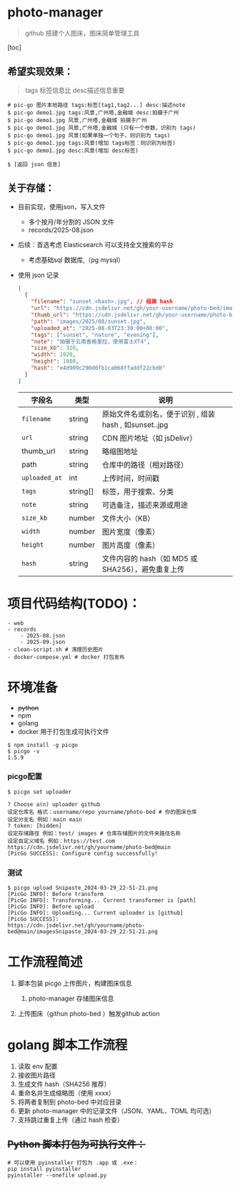 # photo-manager
> github 搭建个人图床，图床简单管理工具

[toc]



## 希望实现效果：

> tags 标签信息比 desc描述信息重要

~~~shell
# pic-go 图片本地路径 tags:标签[tag1,tag2...] desc:描述note  
$ pic-go demo1.jpg tags:风景,广州塔,金融城 desc:拍摄于广州
$ pic-go demo1.jpg 风景,广州塔,金融城 拍摄于广州
$ pic-go demo1.jpg 风景,广州塔,金融城 (只有一个参数，识别为 tags)
$ pic-go demo1.jpg 风景(如果单独一个句子，则识别为 tags)
$ pic-go demo1.jpg tags:风景(增加 tags标签：则识别为标签)
$ pic-go demo1.jpg desc:风景(增加 desc标签)

$ [返回 json 信息]

~~~

## 关于存储：

* 目前实现，使用json，写入文件
  * 多个按月/年分割的 JSON 文件
  * records/2025-08.json
* 后续：首选考虑 Elasticsearch 可以支持全文搜索的平台
  * 考虑基础sql 数据库,（pg mysql）



* 使用 json 记录

  ~~~json
  [
    {
      "filename": "sunset.<hash>.jpg", // 组装 hash 
      "url": "https://cdn.jsdelivr.net/gh/your-username/photo-bed/images/2025/08/sunset.jpg",
      "thumb_url": "https://cdn.jsdelivr.net/gh/your-username/photo-bed/thumbs/2025/08/sunset.jpg",
      "path": "images/2025/08/sunset.jpg",
      "uploaded_at": "2025-08-03T23:30:00+08:00",
      "tags": ["sunset", "nature", "evening"],
      "note": "拍摄于云南香格里拉，使用富士XT4",
      "size_kb": 320,
      "width": 1920,
      "height": 1080,
      "hash": "e4d909c290d0fb1ca068ffaddf22cbd0"
    }
  ]
  
  ~~~

  

  

  | 字段名        | 类型     | 说明                                                         |
  | ------------- | -------- | ------------------------------------------------------------ |
  | `filename`    | string   | 原始文件名或别名，便于识别 , 组装 hash , 如sunset.<hash>.jpg |
  | `url`         | string   | CDN 图片地址（如 jsDelivr）                                  |
  | thumb_url     | string   | 略缩图地址                                                   |
  | path          | string   | 仓库中的路径（相对路径）                                     |
  | `uploaded_at` | int      | 上传时间，时间戳                                             |
  | `tags`        | string[] | 标签，用于搜索、分类                                         |
  | `note`        | string   | 可选备注，描述来源或用途                                     |
  | `size_kb`     | number   | 文件大小（KB）                                               |
  | `width`       | number   | 图片宽度（像素）                                             |
  | `height`      | number   | 图片高度（像素）                                             |
  | `hash`        | string   | 文件内容的 hash（如 MD5 或 SHA256），避免重复上传            |

  

  

# 项目代码结构(TODO)：

~~~shell
- web
- records
	- 2025-08.json
	- 2025-09.json
- clean-script.sh # 清理历史图片
- docker-compose.yml # docker 打包发布
~~~



# 环境准备

* ~~python~~ 
* npm
* golang
* docker 用于打包生成可执行文件

~~~shell
$ npm install -g picgo
$ picgo -v
1.5.9
~~~

### picgo配置

~~~shell
$ picgo set uploader

? Choose a(n) uploader github
设定仓库名 格式：username/repo yourname/photo-bed # 你的图床仓库
设定分支名 例如：main main
? token: [hidden]
设定存储路径 例如：test/ images # 仓库存储图片的文件夹路径名称
设定自定义域名 例如：https://test.com https://cdn.jsdelivr.net/gh/yourname/photo-bed@main 
[PicGo SUCCESS]: Configure config successfully!
~~~

### 测试

~~~shell
$ picgo upload Snipaste_2024-03-29_22-51-21.png
[PicGo INFO]: Before transform
[PicGo INFO]: Transforming... Current transformer is [path]
[PicGo INFO]: Before upload
[PicGo INFO]: Uploading... Current uploader is [github]
[PicGo SUCCESS]:
https://cdn.jsdelivr.net/gh/yourname/photo-bed@main/imagesSnipaste_2024-03-29_22-51-21.png
~~~



# 工作流程简述

1. 脚本包装 picgo 上传图片，构建图床信息

   1. photo-manager 存储图床信息

2. 上传图床（githun photo-bed ）触发github action

   



# golang 脚本工作流程

1. 读取 env 配置
2. 接收图片路径
3. 生成文件 hash（SHA256 推荐）
4. 重命名并生成缩略图（使用 xxxx）
5. 将两者复制到 photo-bed 中对应目录
6. 更新 photo-manager 中的记录文件（JSON、YAML、TOML 均可选）
7. 支持跳过重复上传（通过 hash 检查）



## ~~Python 脚本打包为可执行文件：~~

~~~shell
# 可以使用 pyinstaller 打包为 .app 或 .exe：
pip install pyinstaller
pyinstaller --onefile upload.py

~~~




